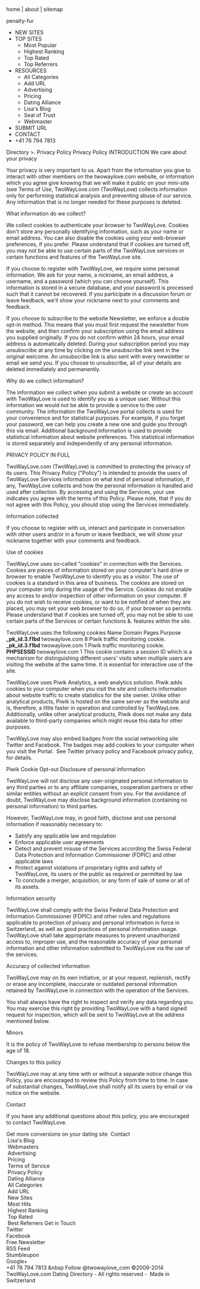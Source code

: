 home | about | sitemap

penalty-fur

*   NEW SITES
*   TOP SITES
    *   Most Popular
    *   Highest Ranking
    *   Top Rated
    *   Top Referrers
*   RESOURCES
    *   All Categories
    *   Add URL
    *   Advertising
    *   Pricing
    *   Dating Alliance
    *   Lisa's Blog
    *   Seal of Trust
    *   Webmaster
*   SUBMIT URL
*   CONTACT
*   +41 76 794 7813

Directory >. Privacy Policy Privacy Policy INTRODUCTION We care about your privacy

Your privacy is very important to us. Apart from the information you give to interact with other members on the twowaylove.com website, or information which you agree give knowing that we will make it public on your mini-site (see Terms of Use, TwoWayLove.com (TwoWayLove) collects information only for performing statistical analysis and preventing abuse of our service. Any information that is no longer needed for these purposes is deleted.

What information do we collect?

We collect cookies to authenticate your browser to TwoWayLove. Cookies don't store any personally identifying information, such as your name or email address. You can also disable the cookies using your web-browser preferences, if you prefer. Please understand that if cookies are turned off, you may not be able to use certain parts of the TwoWayLove services or certain functions and features of the TwoWayLove site.

If you choose to register with TwoWayLove, we require some personal information. We ask for your name, a nickname, an email address, a username, and a password (which you can choose yourself). This information is stored in a secure database, and your password is processed such that it cannot be recovered. If you participate in a discussion forum or leave feedback, we'll show your nickname next to your comments and feedback.

If you choose to subscribe to the website Newsletter, we enforce a double opt-in method. This means that you must first request the newsletter from the website, and then confirm your subscription using the email address you supplied originally. If you do not confirm within 24 hours, your email address is automatically deleted. During your subscription period you may unsubscribe at any time by clicking on the unsubscribe link sent in the original welcome. An unsubscribe link is also sent with every newsletter or email we send you. If you choose to unsubscribe, all of your details are deleted immediately and permanently.

Why do we collect information?

The information we collect when you submit a website or create an account with TwoWayLove is used to identify you as a unique user. Without this information we would not be able to provide a service to the user community. The information the TwoWayLove portal collects is used for your convenience and for statistical purposes. For example, if you forget your password, we can help you create a new one and guide you through this via email. Additional background information is used to provide statistical information about website preferences. This statistical information is stored separately and independently of any personal information.

PRIVACY POLICY IN FULL

TwoWayLove.com (TwoWayLove) is committed to protecting the privacy of its users. This Privacy Policy ("Policy") is intended to provide the users of TwoWayLove Services information on what kind of personal information, if any, TwoWayLove collects and how the personal information is handled and used after collection. By accessing and using the Services, your use indicates you agree with the terms of this Policy. Please note, that if you do not agree with this Policy, you should stop using the Services immediately.

Information collected

If you choose to register with us, interact and participate in conversation with other users and/or in a forum or leave feedback, we will show your nickname together with your comments and feedback.

Use of cookies

TwoWayLove uses so-called "cookies" in connection with the Services. Cookies are pieces of information stored on your computer's hard drive or browser to enable TwoWayLove to identify you as a visitor. The use of cookies is a standard in this area of business. The cookies are stored on your computer only during the usage of the Service. Cookies do not enable any access to and/or inspection of other information on your computer. If you do not wish to receive cookies, or want to be notified of when they are placed, you may set your web browser to do so, if your browser so permits. Please understand that if cookies are turned off, you may not be able to use certain parts of the Services or certain functions &. features within the site.

TwoWayLove uses the following cookies Name Domain Pages Purpose **\_pk\_id.3.f1bd** twowaylove.com 8 Piwik traffic monitoring cookie. **\_pk\_id.3.f1bd** twowaylove.com 1 Piwik traffic monitoring cookie. **PHPSESSID** twowaylove.com 1 This cookie contains a session ID which is a mechanism for distinguishing different users' visits when multiple users are visiting the website at the same time. It is essential for interactive use of the site.  

TwoWayLove uses Piwik Analytics, a web analytics solution. Piwik adds cookies to your computer when you visit the site and collects information about website traffic to create statistics for the site owner. Unlike other analytical products, Piwik is hosted on the same server as the website and is, therefore, a little faster in operation and controlled by TwoWayLove. Additionally, unlike other analytical products, Piwik does not make any data available to third-party companies which might reuse this data for other purposes.

TwoWayLove may also embed badges from the social networking site Twitter and Facebook. The badges may add cookies to your computer when you visit the Portal.  See Twitter privacy policy and Facebook privacy policy, for details.

Piwik Cookie Opt-out Disclosure of personal information

TwoWayLove will not disclose any user-originated personal information to any third parties or to any affiliate companies, cooperation partners or other similar entities without an explicit consent from you. For the avoidance of doubt, TwoWayLove may disclose background information (containing no personal information) to third parties.

However, TwoWayLove may, in good faith, disclose and use personal information if reasonably necessary to:

*   Satisfy any applicable law and regulation
*   Enforce applicable user agreements
*   Detect and prevent misuse of the Services according the Swiss Federal Data Protection and Information Commissioner (FDPIC) and other applicable laws
*   Protect against violations of proprietary rights and safety of TwoWayLove, its users or the public as required or permitted by law
*   To conclude a merger, acquisition, or any form of sale of some or all of its assets.

Information security

TwoWayLove shall comply with the Swiss Federal Data Protection and Information Commissioner (FDPIC) and other rules and regulations applicable to protection of privacy and personal information in force in Switzerland, as well as good practices of personal information usage. TwoWayLove shall take appropriate measures to prevent unauthorized access to, improper use, and the reasonable accuracy of your personal information and other information submitted to TwoWayLove via the use of the services.

Accuracy of collected information

TwoWayLove may on its own initiative, or at your request, replenish, rectify or erase any incomplete, inaccurate or outdated personal information retained by TwoWayLove in connection with the operation of the Services.

You shall always have the right to inspect and verify any data regarding you. You may exercise this right by providing TwoWayLove with a hand signed request for inspection, which will be sent to TwoWayLove at the address mentioned below.

Minors

It is the policy of TwoWayLove to refuse membership to persons below the age of 18.

Changes to this policy

TwoWayLove may at any time with or without a separate notice change this Policy, you are encouraged to review this Policy from time to time. In case of substantial changes, TwoWayLove shall notify all its users by email or via notice on the website.

Contact

If you have any additional questions about this policy, you are encouraged to contact TwoWayLove.

Get more conversions on your dating site  Contact  
 Lisa's Blog  
 Webmasters  
 Advertising  
 Pricing  
 Terms of Service  
 Privacy Policy  
 Dating Alliance  
 All Categories  
 Add URL  
 New Sites  
 Most Hits  
 Highest Ranking  
 Top Rated  
 Best Referrers Get in Touch    
Twitter    
Facebook    
Free Newsletter    
RSS Feed    
Stumbleupon    
Google+    
+41 76 794 7813 &nbsp Follow @twowaylove\_com ©2009-2014 TwoWayLove.com Dating Directory - All rights reserved -  Made in Switzerland